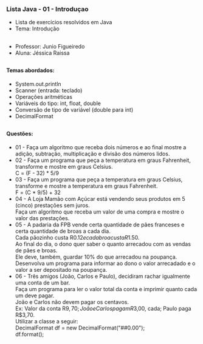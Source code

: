 ### Lista Java - 01 - Introduçao

- Lista de exercícios resolvidos em Java
- Tema: Introdução

##

- Professor: Junio Figueiredo
- Aluna: Jéssica Raissa

##

#### Temas abordados:

- System.out.println
- Scanner (entrada: teclado)
- Operações aritméticas
- Variáveis do tipo: int, float, double
- Conversão de tipo de variável (double para int)
- DecimalFormat

##

#### Questões:

- 01 - Faça um algoritmo que receba dois números e ao final mostre a adição, subtração, multiplicação e divisão dos números lidos.
- 02 - Faça um programa que peça a temperatura em graus Fahrenheit, transforme e mostre em graus Celsius. <br> C = (F - 32) * 5/9
- 03 - Faça um programa que peça a temperatura em graus Celsius, transforme e mostre a temperatura em graus Fahrenheit. <br> F = (C * 9/5) + 32
- 04 - A Loja Mamão com Açúcar está vendendo seus produtos em 5 (cinco) prestações sem juros. <br> Faça um algoritmo que receba um valor de uma compra e mostre o valor das prestações.
- 05 - A padaria da FPB vende certa quantidade de pães franceses e certa quantidade de broas a cada dia. <br> Cada pãozinho custa R$0.12 e cada broa custa R$1.50. <br> Ao final do dia, o dono quer saber o quanto arrecadou com as vendas de pães e broas. <br> Ele deve, também, guardar 10% do que arrecadou na poupança. <br> Desenvolva um programa para informar ao dono o valor arrecadado e o valor a ser depositado na poupança.
- 06 - Três amigos (João, Carlos e Paulo), decidiram rachar igualmente uma conta de um bar. <br> Faça um programa para ler o valor total da conta e imprimir quanto cada um deve pagar. <br> João e Carlos não devem pagar os centavos. <br> Ex: Valor da conta R$9,70; João e Carlos pagam R$3,00, cada; Paulo paga R$3,70. <br> Utilizar a classe a seguir: <br> DecimalFormat df = new DecimalFormat("##0.00"); <br> df.format();



